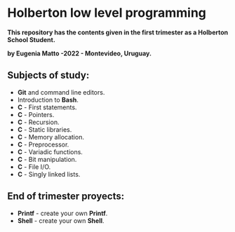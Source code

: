 # Holberton low level programming

**This repository has the contents given in the first trimester as a Holberton School Student.**

**by Eugenia Matto -2022 - Montevideo, Uruguay.**

## Subjects of study:
- **Git** and command line editors.
- Introduction to **Bash**.
- **C** - First statements.
- **C** - Pointers.
- **C** - Recursion.
- **C** - Static libraries.
- **C** - Memory allocation.
- **C** - Preprocessor.
- **C** - Variadic functions.
- **C** - Bit manipulation.
- **C** - File I/O.
- **C** - Singly linked lists.

## End of trimester proyects:
- **Printf** - create your own **Printf**.
- **Shell** - create your own **Shell**.
